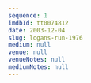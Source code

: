 ```yaml
---
sequence: 1
imdbId: tt0074812
date: 2003-12-04
slug: logans-run-1976
medium: null
venue: null
venueNotes: null
mediumNotes: null
---
```


